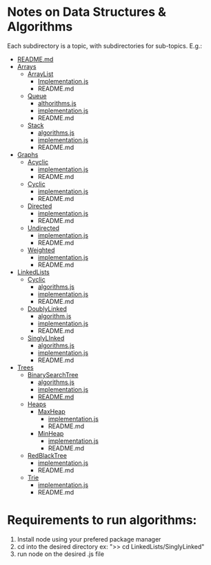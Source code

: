 # Notes on Data Structures & Algorithms

Each subdirectory is a topic, with subdirectories for sub-topics. E.g.:

* [README.md](https://github.com/ChristianAnagnostou/DataStructuresAndAlgorithms/blob/main/README.md)
* [Arrays](https://github.com/ChristianAnagnostou/DataStructuresAndAlgorithms/tree/main/Arrays)
	* [ArrayList](https://github.com/ChristianAnagnostou/DataStructuresAndAlgorithms/tree/main/Arrays/ArrayList)
		* [Implementation.js](https://github.com/ChristianAnagnostou/DataStructuresAndAlgorithms/blob/main/Arrays/ArrayList/implementation.js)
		* README.md
	* [Queue](https://github.com/ChristianAnagnostou/DataStructuresAndAlgorithms/tree/main/Arrays/Queue)
		* [althorithms.js](https://github.com/ChristianAnagnostou/DataStructuresAndAlgorithms/blob/main/Arrays/Queue/algorithms.js)
		* [implementation.js](https://github.com/ChristianAnagnostou/DataStructuresAndAlgorithms/blob/main/Arrays/Queue/implementation.js)
		* README.md
	*  [Stack](https://github.com/ChristianAnagnostou/DataStructuresAndAlgorithms/tree/main/Arrays/Stack)
		* [algorithms.js](https://github.com/ChristianAnagnostou/DataStructuresAndAlgorithms/blob/main/Arrays/Stack/algorithms.js)
		* [implementation.js](https://github.com/ChristianAnagnostou/DataStructuresAndAlgorithms/blob/main/Arrays/Stack/implementation.js)
		* README.md
* [Graphs](https://github.com/ChristianAnagnostou/DataStructuresAndAlgorithms/tree/main/Graphs)
	* [Acyclic](https://github.com/ChristianAnagnostou/DataStructuresAndAlgorithms/tree/main/Graphs/Acyclic)
		* [implementation.js](https://github.com/ChristianAnagnostou/DataStructuresAndAlgorithms/blob/main/Graphs/Acyclic/implementation.js)
		* README.md
	* [Cyclic](https://github.com/ChristianAnagnostou/DataStructuresAndAlgorithms/tree/main/Graphs/Cyclic)
		* [implementation.js](https://github.com/ChristianAnagnostou/DataStructuresAndAlgorithms/blob/main/Graphs/Cyclic/implementation.js)
		* README.md
	* [Directed](https://github.com/ChristianAnagnostou/DataStructuresAndAlgorithms/tree/main/Graphs/Directed)
		* [implementation.js](https://github.com/ChristianAnagnostou/DataStructuresAndAlgorithms/blob/main/Graphs/Directed/implementation.js)
		* README.md
	* [Undirected](https://github.com/ChristianAnagnostou/DataStructuresAndAlgorithms/tree/main/Graphs/Undirected)
		* [implementation.js](https://github.com/ChristianAnagnostou/DataStructuresAndAlgorithms/blob/main/Graphs/Undirected/implementation.js)
		* README.md
	* [Weighted](https://github.com/ChristianAnagnostou/DataStructuresAndAlgorithms/tree/main/Graphs/Weighted)
		* [implementation.js](https://github.com/ChristianAnagnostou/DataStructuresAndAlgorithms/blob/main/Graphs/Weighted/implementation.js)
		* README.md
* [LinkedLists](https://github.com/ChristianAnagnostou/DataStructuresAndAlgorithms/tree/main/LinkedLists)
	* [Cyclic](https://github.com/ChristianAnagnostou/DataStructuresAndAlgorithms/tree/main/LinkedLists/Cyclic)
		* [algorithms.js](https://github.com/ChristianAnagnostou/DataStructuresAndAlgorithms/blob/main/LinkedLists/Cyclic/algorithms.js)
		* [implementation.js](https://github.com/ChristianAnagnostou/DataStructuresAndAlgorithms/blob/main/LinkedLists/Cyclic/implementation.js)
		* README.md
	* [DoublyLinked](https://github.com/ChristianAnagnostou/DataStructuresAndAlgorithms/tree/main/LinkedLists/DoublyLinked)
		* [algorithm.js](https://github.com/ChristianAnagnostou/DataStructuresAndAlgorithms/blob/main/LinkedLists/DoublyLinked/algorithms.js)
		* [implementation.js](https://github.com/ChristianAnagnostou/DataStructuresAndAlgorithms/blob/main/LinkedLists/DoublyLinked/implementation.js)
		* README.md
	* [SinglyLInked](https://github.com/ChristianAnagnostou/DataStructuresAndAlgorithms/tree/main/LinkedLists/SinglyLinked)
		* [algorithms.js](https://github.com/ChristianAnagnostou/DataStructuresAndAlgorithms/blob/main/LinkedLists/SinglyLinked/algorithms.js)
		* [implementation.js](https://github.com/ChristianAnagnostou/DataStructuresAndAlgorithms/blob/main/LinkedLists/SinglyLinked/implementation.js)
		* README.md
* [Trees](https://github.com/ChristianAnagnostou/DataStructuresAndAlgorithms/tree/main/Trees)
	* [BinarySearchTree](https://github.com/ChristianAnagnostou/DataStructuresAndAlgorithms/tree/main/Trees/BinarySearchTree)
		* [algorithms.js](https://github.com/ChristianAnagnostou/DataStructuresAndAlgorithms/blob/main/Trees/BinarySearchTree/algorithms.js)
		* [implementation.js](https://github.com/ChristianAnagnostou/DataStructuresAndAlgorithms/blob/main/Trees/BinarySearchTree/implementation.js)
		* [README.md](https://github.com/ChristianAnagnostou/DataStructuresAndAlgorithms/blob/main/Trees/BinarySearchTree/README.md)
	* [Heaps](https://github.com/ChristianAnagnostou/DataStructuresAndAlgorithms/tree/main/Trees/Heaps)
		* [MaxHeap](https://github.com/ChristianAnagnostou/DataStructuresAndAlgorithms/tree/main/Trees/Heaps/MaxHeap)
			* [implementation.js](https://github.com/ChristianAnagnostou/DataStructuresAndAlgorithms/blob/main/Trees/Heaps/MaxHeap/implementation.js)
			* README.md
		* [MinHeap](https://github.com/ChristianAnagnostou/DataStructuresAndAlgorithms/tree/main/Trees/Heaps/MinHeap)
			* [implementation.js](https://github.com/ChristianAnagnostou/DataStructuresAndAlgorithms/blob/main/Trees/Heaps/MinHeap/implementation.js)
			* README.md
	* [RedBlackTree](https://github.com/ChristianAnagnostou/DataStructuresAndAlgorithms/tree/main/Trees/RedBlackTree)
		* [implementation.js](https://github.com/ChristianAnagnostou/DataStructuresAndAlgorithms/blob/main/Trees/RedBlackTree/implementation.js)
		* README.md
	* [Trie](https://github.com/ChristianAnagnostou/DataStructuresAndAlgorithms/tree/main/Trees/Trie)
		* [implementation.js](https://github.com/ChristianAnagnostou/DataStructuresAndAlgorithms/blob/main/Trees/Trie/implementation.js)
		* README.md

# Requirements to run algorithms:

1. Install node using your prefered package manager
2. cd into the desired directory ex: ">> cd LinkedLists/SinglyLinked"
3. run node on the desired .js file
